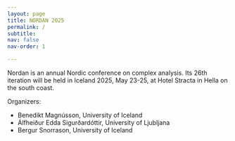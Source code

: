 ```yaml
---
layout: page
title: NORDAN 2025
permalink: /
subtitle:
nav: false
nav-order: 1

---
```


Nordan is an annual Nordic conference on complex analysis. Its 26th iteration will be held in Iceland 2025, May 23-25, at Hotel Stracta in Hella on the south coast.

Organizers:
* Benedikt Magnússon, University of Iceland
* Álfheiður Edda Sigurðardóttir, University of Ljubljana
* Bergur Snorrason, University of Iceland
